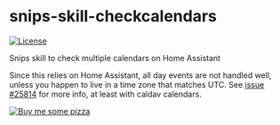 # snips-skill-checkcalendars
[![License](https://img.shields.io/github/license/franc6/snips-skill-checkcalendars.svg)](https://github.com/franc6/snips-skill-checkcalendars/blob/master/LICENSE)

Snips skill to check multiple calendars on Home Assistant

Since this relies on Home Assistant, all day events are not handled well, unless you happen to live in a time zone that matches UTC.  See [issue #25814](https://github.com/home-assistant/home-assistant/issues/25814) for more info, at least with caldav calendars.

[![Buy me some pizza](https://www.buymeacoffee.com/assets/img/custom_images/orange_img.png)](https://www.buymeacoffee.com/qpunYPZx5)

